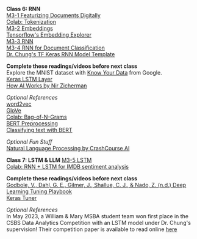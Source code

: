 **Class 6: RNN**  
[M3-1 Featurizing Documents Digitally](https://www.dropbox.com/scl/fi/5syj8l2q1gl30tuxy5qce/M3-1-featurizing-documents-digitally.pptx?rlkey=nnl9c7yzx9jujhd89rw9xnmcr&dl=0)  
[Colab: Tokenization](https://colab.research.google.com/drive/16yYaORYT9hU6OC3xZQGzmyuGm9MUHgDq)  
[M3-2 Embeddings](https://www.dropbox.com/scl/fi/aa3vuov9o105xsrvf4fs6/M3-2-embeddings.pptx?rlkey=0w897if9s4f6fgso1ondx2n93&dl=0)  
[Tensorflow's Embedding Explorer](https://projector.tensorflow.org/)  
[M3-3 RNN](https://www.dropbox.com/scl/fi/n29yaptji7s809al1fyq5/M3-3-rnn.pptx?rlkey=cg6he9wjzm0yes64d0lacqqsd&dl=0)  
[M3-4 RNN for Document Classification](https://www.dropbox.com/scl/fi/lhubtpz6khf6fgifrpohs/M3-4-rnn-for-document-classification.pptx?rlkey=07kbmgxhs2q1vnolygsxsfwkr&dl=0)  
[Dr. Chung's TF Keras RNN Model Template](https://docs.google.com/document/d/1uPGD60oGgf40YOzyid0SfaTYNBtkSRlGvhud8ALB6tA/edit?usp=sharing)  

**Complete these readings/videos before next class**  
Explore the MNIST dataset with [Know Your Data](https://knowyourdata.withgoogle.com/) from Google.  
[Keras LSTM Layer](https://keras.io/api/layers/recurrent_layers/lstm/)  
[How AI Works by Nir Zicherman](https://every.to/p/how-ai-works?fbclid=IwAR2KWfiKq627x9SxpTpZojaxHSjaA0zcEELySUyEGhD7jbWzcS3vFNyJ4OI)  

*Optional References*  
[word2vec](https://code.google.com/archive/p/word2vec/)  
[GloVe](https://nlp.stanford.edu/projects/glove/)  
[Colab: Bag-of-N-Grams](https://colab.research.google.com/github/practical-nlp/practical-nlp/blob/master/Ch3/03_Bag_of_N_Grams.ipynb?authuser=0&pli=1)  
[BERT Preprocessing](https://www.tensorflow.org/text/guide/bert_preprocessing_guide)  
[Classifying text with BERT](https://www.tensorflow.org/text/tutorials/classify_text_with_bert)  

*Optional Fun Stuff*  
[Natural Language Processing by CrashCourse AI](https://www.pbs.org/video/natural-language-processing-7-eroyod/)  

**Class 7: LSTM & LLM** 
[M3-5 LSTM](https://www.dropbox.com/scl/fi/oqfg9tax1ydr11oxxl1gp/M3-5-LSTM.pptx?rlkey=g9sqqbaiil7h0m3fdbltsef35&dl=0)  
[Colab: RNN + LSTM for IMDB sentiment analysis](https://colab.research.google.com/drive/1YSOMgbXHJrOnGS7Vjtob9-etAxHjF_0_?usp=sharing)  

**Complete these readings/videos before next class**  
[Godbole, V., Dahl, G. E., Gilmer, J., Shallue, C. J., & Nado, Z. (n.d.) Deep Learning Tuning Playbook](https://github.com/google-research/tuning_playbook)  
[Keras Tuner](https://www.tensorflow.org/tutorials/keras/keras_tuner)  

*Optional References*  
In May 2023, a William & Mary MSBA student team won first place in the CSBS Data Analytics Competition with an LSTM model under Dr. Chung's supervision! Their competition paper is available to read online [here](https://www.csbs.org/data-analytics-competition)  

